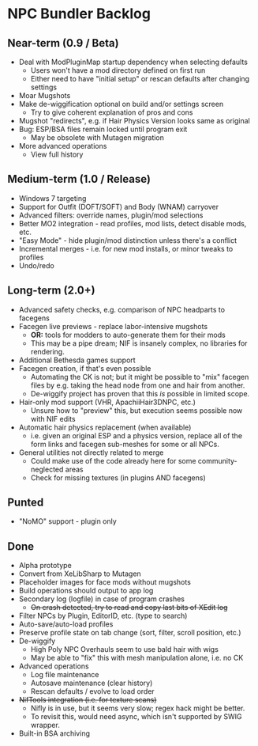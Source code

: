 ﻿# NPC Bundler Backlog

## Near-term (0.9 / Beta)

- Deal with ModPluginMap startup dependency when selecting defaults
  - Users won't have a mod directory defined on first run
  - Either need to have "initial setup" or rescan defaults after changing settings
- Moar Mugshots
- Make de-wiggification optional on build and/or settings screen
  - Try to give coherent explanation of pros and cons
- Mugshot "redirects", e.g. if Hair Physics Version looks same as original
- Bug: ESP/BSA files remain locked until program exit
  - May be obsolete with Mutagen migration
- More advanced operations
  - View full history

## Medium-term (1.0 / Release)

- Windows 7 targeting
- Support for Outfit (DOFT/SOFT) and Body (WNAM) carryover
- Advanced filters: override names, plugin/mod selections
- Better MO2 integration - read profiles, mod lists, detect disable mods, etc.
- "Easy Mode" - hide plugin/mod distinction unless there's a conflict
- Incremental merges - i.e. for new mod installs, or minor tweaks to profiles
- Undo/redo

## Long-term (2.0+)

- Advanced safety checks, e.g. comparison of NPC headparts to facegens
- Facegen live previews - replace labor-intensive mugshots
  - **OR:** tools for modders to auto-generate them for their mods
  - This may be a pipe dream; NIF is insanely complex, no libraries for rendering.
- Additional Bethesda games support
- Facegen creation, if that's even possible
  - Automating the CK is not; but it might be possible to "mix" facegen files
    by e.g. taking the head node from one and hair from another.
  - De-wiggify project has proven that this *is* possible in limited scope.
- Hair-only mod support (VHR, ApachiiHair3DNPC, etc.)
  - Unsure how to "preview" this, but execution seems possible now with NIF edits
- Automatic hair physics replacement (when available)
  - i.e. given an original ESP and a physics version, replace all of the form
    links and facegen sub-meshes for some or all NPCs.
- General utilities not directly related to merge
  - Could make use of the code already here for some community-neglected areas
  - Check for missing textures (in plugins AND facegens)

## Punted

- "NoMO" support - plugin only

## Done

- Alpha prototype
- Convert from XeLibSharp to Mutagen
- Placeholder images for face mods without mugshots
- Build operations should output to app log
- Secondary log (logfile) in case of program crashes
  - ~~On crash detected, try to read and copy last bits of XEdit log~~
- Filter NPCs by Plugin, EditorID, etc. (type to search)
- Auto-save/auto-load profiles
- Preserve profile state on tab change (sort, filter, scroll position, etc.)
- De-wiggify
  - High Poly NPC Overhauls seem to use bald hair with wigs
  - May be able to "fix" this with mesh manipulation alone, i.e. no CK
- Advanced operations
  - Log file maintenance
  - Autosave maintenance (clear history)
  - Rescan defaults / evolve to load order
- ~~NifTools integration (i.e. for texture scans)~~
  - Nifly is in use, but it seems very slow; regex hack might be better.
  - To revisit this, would need async, which isn't supported by SWIG wrapper.
- Built-in BSA archiving